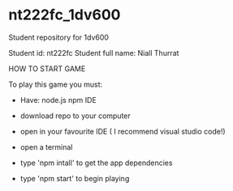 # nt222fc_1dv600
Student repository for 1dv600

Student id: nt222fc
Student full name: Niall Thurrat



HOW TO START GAME

To play this game you must:

- Have:
    node.js
    npm
    IDE

- download repo to your computer
- open in your favourite IDE ( I recommend visual studio code!)
- open a terminal
- type 'npm intall' to get the app dependencies
- type 'npm start' to begin playing